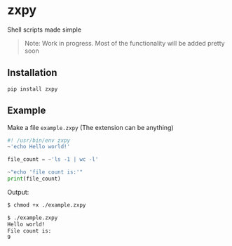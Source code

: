 # zxpy

Shell scripts made simple

> Note: Work in progress. Most of the functionality will be added pretty soon

## Installation

`pip install zxpy`

## Example

Make a file `example.zxpy` (The extension can be anything)

```python
#! /usr/bin/env zxpy
~'echo Hello world!'

file_count = ~'ls -1 | wc -l'

~"echo 'file count is:'"
print(file_count)
```

Output:

```bash
$ chmod +x ./example.zxpy

$ ./example.zxpy
Hello world!
File count is:
9
```
